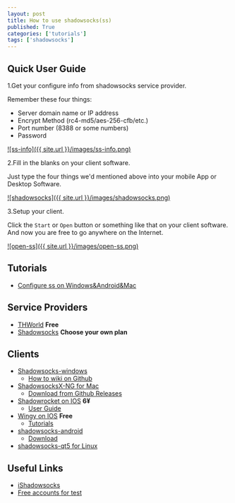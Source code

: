 ```yaml
---
layout: post
title: How to use shadowsocks(ss)
published: True
categories: ['tutorials']
tags: ['shadowsocks']
---
```


## Quick User Guide

1.Get your configure info from shadowsocks service provider.

Remember these four things:

* Server domain name or IP address
* Encrypt Method (rc4-md5/aes-256-cfb/etc.)
* Port number (8388 or some numbers)
* Password

<a href="{{ site.url }}/images/ss-info.png" data-lightbox="daocloud-set" data-title="ss-info">![ss-info]({{ site.url }}/images/ss-info.png)</a>


<!--more-->


2.Fill in the blanks on your client software.

Just type the four things we'd mentioned above into your mobile App or Desktop Software.

<a href="{{ site.url }}/images/shadowsocks.png" data-lightbox="daocloud-set" data-title="shadowsocks">![shadowsocks]({{ site.url }}/images/shadowsocks.png)</a>

3.Setup your client.

Click the `Start` or `Open` button or something like that on your client software.
And now you are free to go anywhere on the Internet.

<a href="{{ site.url }}/images/open-ss.png" data-lightbox="daocloud-set" data-title="open-ss">![open-ss]({{ site.url }}/images/open-ss.png)</a>

## Tutorials

* [Configure ss on Windows&Android&Mac](http://www.ishadowsocks.org/#tutorials)

## Service Providers

* [THWorld](https://thworld.net) **Free**
* [Shadowsocks](https://shadowsocks.com/) **Choose your own plan**

## Clients

* [Shadowsocks-windows](https://github.com/shadowsocks/shadowsocks-windows)
    - [How to wiki on Github](https://github.com/shadowsocks/shadowsocks-windows/wiki/Shadowsocks-Windows-%E4%BD%BF%E7%94%A8%E8%AF%B4%E6%98%8E)
* [ShadowsocksX-NG for Mac](https://github.com/shadowsocks/ShadowsocksX-NG)
    - [Download from Github Releases](https://github.com/shadowsocks/ShadowsocksX-NG/releases)
* [Shadowrocket on IOS](https://itunes.apple.com/cn/app/shadowrocket/id932747118) **6¥**
    - [User Guide](https://ii-i.org/archives/859)
* [Wingy on IOS](https://itunes.apple.com/cn/app/id1148026741) **Free**
    - [Tutorials](https://www.wingy.site/)
* [shadowsocks-android](https://github.com/shadowsocks/shadowsocks-android)
    - [Download](https://github.com/shadowsocks/shadowsocks-android/releases)
* [shadowsocks-qt5 for Linux](https://github.com/shadowsocks/shadowsocks-qt5)

## Useful Links

* [iShadowsocks](http://www.ishadowsocks.org/)
* [Free accounts for test](http://www.ishadowsocks.org/#free)
